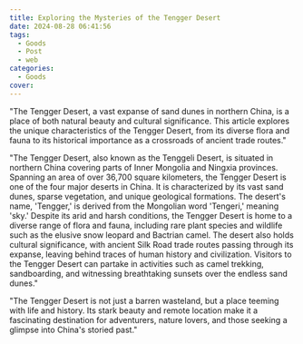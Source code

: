 ```yaml
---
title: Exploring the Mysteries of the Tengger Desert
date: 2024-08-28 06:41:56
tags:
  - Goods
  - Post
  - web
categories:
  - Goods
cover: 
---
```


"The Tengger Desert, a vast expanse of sand dunes in northern China, is a place of both natural beauty and cultural significance. This article explores the unique characteristics of the Tengger Desert, from its diverse flora and fauna to its historical importance as a crossroads of ancient trade routes."

"The Tengger Desert, also known as the Tenggeli Desert, is situated in northern China covering parts of Inner Mongolia and Ningxia provinces. Spanning an area of over 36,700 square kilometers, the Tengger Desert is one of the four major deserts in China. It is characterized by its vast sand dunes, sparse vegetation, and unique geological formations. The desert's name, 'Tengger,' is derived from the Mongolian word 'Tengeri,' meaning 'sky.' Despite its arid and harsh conditions, the Tengger Desert is home to a diverse range of flora and fauna, including rare plant species and wildlife such as the elusive snow leopard and Bactrian camel. The desert also holds cultural significance, with ancient Silk Road trade routes passing through its expanse, leaving behind traces of human history and civilization. Visitors to the Tengger Desert can partake in activities such as camel trekking, sandboarding, and witnessing breathtaking sunsets over the endless sand dunes."

"The Tengger Desert is not just a barren wasteland, but a place teeming with life and history. Its stark beauty and remote location make it a fascinating destination for adventurers, nature lovers, and those seeking a glimpse into China's storied past."
